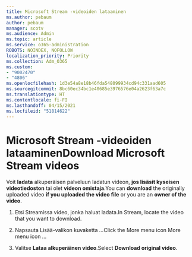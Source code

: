 ```yaml
---
title: Microsoft Stream -videoiden lataaminen
ms.author: pebaum
author: pebaum
manager: scotv
ms.audience: Admin
ms.topic: article
ms.service: o365-administration
ROBOTS: NOINDEX, NOFOLLOW
localization_priority: Priority
ms.collection: Adm_O365
ms.custom:
- "9002470"
- "4806"
ms.openlocfilehash: 1d3e54a8e18b46fda548099934cd94c331aad605
ms.sourcegitcommit: 8bc60ec34bc1e40685e3976576e04a2623f63a7c
ms.translationtype: HT
ms.contentlocale: fi-FI
ms.lasthandoff: 04/15/2021
ms.locfileid: "51814622"
---
```

# <a name="download-microsoft-stream-videos"></a><span data-ttu-id="e7ec3-102">Microsoft Stream -videoiden lataaminen</span><span class="sxs-lookup"><span data-stu-id="e7ec3-102">Download Microsoft Stream videos</span></span>

<span data-ttu-id="e7ec3-103">Voit **ladata** alkuperäisen palveluun ladatun videon, **jos lisäsit kyseisen videotiedoston** tai olet **videon omistaja**.</span><span class="sxs-lookup"><span data-stu-id="e7ec3-103">You can **download** the originally uploaded video **if you uploaded the video file** or you are an **owner of the video**.</span></span>

1. <span data-ttu-id="e7ec3-104">Etsi Streamissa video, jonka haluat ladata.</span><span class="sxs-lookup"><span data-stu-id="e7ec3-104">In Stream, locate the video that you want to download.</span></span>

2. <span data-ttu-id="e7ec3-105">Napsauta Lisää-valikon kuvaketta *...*</span><span class="sxs-lookup"><span data-stu-id="e7ec3-105">Click the More menu icon More menu icon *...*</span></span>

3. <span data-ttu-id="e7ec3-106">Valitse **Lataa alkuperäinen video**.</span><span class="sxs-lookup"><span data-stu-id="e7ec3-106">Select **Download original video**.</span></span>
